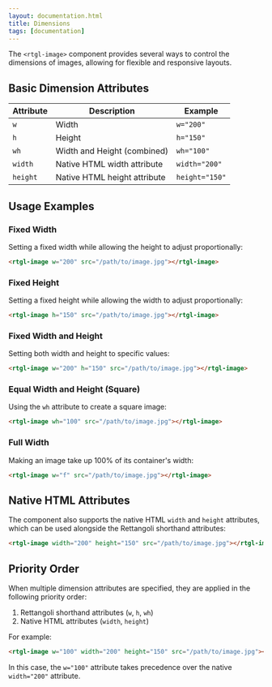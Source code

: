 ```yaml
---
layout: documentation.html
title: Dimensions
tags: [documentation]
---
```


The `<rtgl-image>` component provides several ways to control the dimensions of images, allowing for flexible and responsive layouts.

## Basic Dimension Attributes

| Attribute | Description | Example |
|-----------|-------------|---------|
| `w` | Width | `w="200"` |
| `h` | Height | `h="150"` |
| `wh` | Width and Height (combined) | `wh="100"` |
| `width` | Native HTML width attribute | `width="200"` |
| `height` | Native HTML height attribute | `height="150"` |

## Usage Examples

### Fixed Width

Setting a fixed width while allowing the height to adjust proportionally:

```html
<rtgl-image w="200" src="/path/to/image.jpg"></rtgl-image>
```

### Fixed Height

Setting a fixed height while allowing the width to adjust proportionally:

```html
<rtgl-image h="150" src="/path/to/image.jpg"></rtgl-image>
```

### Fixed Width and Height

Setting both width and height to specific values:

```html
<rtgl-image w="200" h="150" src="/path/to/image.jpg"></rtgl-image>
```

### Equal Width and Height (Square)

Using the `wh` attribute to create a square image:

```html
<rtgl-image wh="100" src="/path/to/image.jpg"></rtgl-image>
```

### Full Width

Making an image take up 100% of its container's width:

```html
<rtgl-image w="f" src="/path/to/image.jpg"></rtgl-image>
```

## Native HTML Attributes

The component also supports the native HTML `width` and `height` attributes, which can be used alongside the Rettangoli shorthand attributes:

```html
<rtgl-image width="200" height="150" src="/path/to/image.jpg"></rtgl-image>
```

## Priority Order

When multiple dimension attributes are specified, they are applied in the following priority order:

1. Rettangoli shorthand attributes (`w`, `h`, `wh`)
2. Native HTML attributes (`width`, `height`)

For example:

```html
<rtgl-image w="100" width="200" height="150" src="/path/to/image.jpg"></rtgl-image>
```

In this case, the `w="100"` attribute takes precedence over the native `width="200"` attribute.
